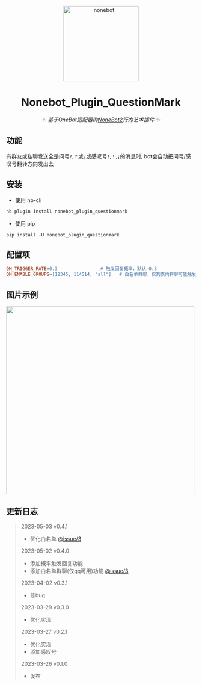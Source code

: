 <p align="center">
  <a href="https://v2.nonebot.dev/"><img src="https://v2.nonebot.dev/logo.png" width="200" height="200" alt="nonebot"></a>
</p>

<div align="center">
  
# Nonebot_Plugin_QuestionMark
  
_✨ 基于OneBot适配器的[NoneBot2](https://v2.nonebot.dev/)行为艺术插件 ✨_
  
</div>

## 功能

有群友或私聊发送全是问号`?`,`？`或`¿`或感叹号`!`,`！`,`¡`的消息时, bot会自动把问号/感叹号翻转方向发出去


## 安装

- 使用 nb-cli

```
nb plugin install nonebot_plugin_questionmark
```

- 使用 pip

```
pip install -U nonebot_plugin_questionmark
```

## 配置项
```ini
QM_TRIGGER_RATE=0.3                # 触发回复概率，默认 0.3
QM_ENABLE_GROUPS=[12345, 114514, "all"]   # 白名单群聊，仅列表内群聊可能触发回复；当列表内为 "all" 时所有群聊均启用
```

## 图片示例

<div align="left">
  <img src="https://user-images.githubusercontent.com/52584526/227783077-b490dad2-5e1a-42eb-b455-53f381934497.png" width="500" />
</div>

## 更新日志
> 2023-05-03 v0.4.1
> - 优化白名单 [@issue/3](https://github.com/NumberSir/nonebot-plugin-questionmark/issues/3)
>
> 2023-05-02 v0.4.0
> - 添加概率触发回复功能
> - 添加白名单群聊(仅qq可用)功能 [@issue/3](https://github.com/NumberSir/nonebot-plugin-questionmark/issues/3)
> 
> 2023-04-02 v0.3.1
> - 修bug
> 
> 2023-03-29 v0.3.0
> - 优化实现
>
> 2023-03-27 v0.2.1
> - 优化实现
> - 添加感叹号
> 
> 2023-03-26 v0.1.0
> - 发布
